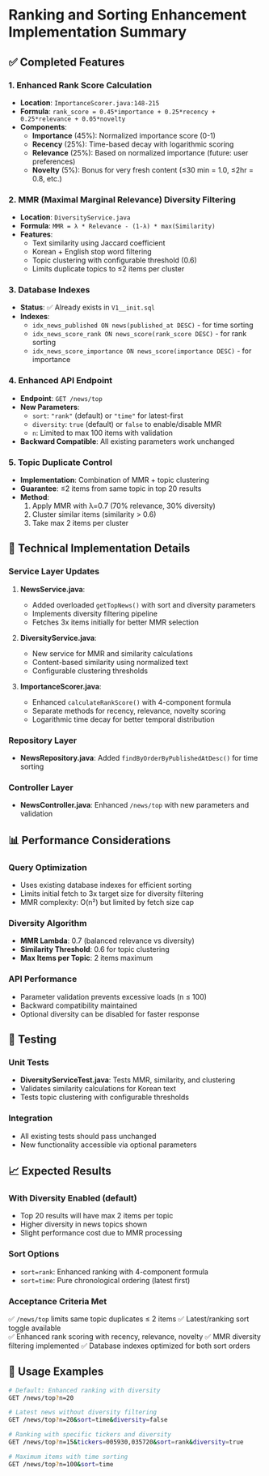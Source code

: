 # Ranking and Sorting Enhancement Implementation Summary

## ✅ Completed Features

### 1. Enhanced Rank Score Calculation
- **Location**: `ImportanceScorer.java:148-215`
- **Formula**: `rank_score = 0.45*importance + 0.25*recency + 0.25*relevance + 0.05*novelty`
- **Components**:
  - **Importance** (45%): Normalized importance score (0-1)
  - **Recency** (25%): Time-based decay with logarithmic scoring
  - **Relevance** (25%): Based on normalized importance (future: user preferences)
  - **Novelty** (5%): Bonus for very fresh content (≤30 min = 1.0, ≤2hr = 0.8, etc.)

### 2. MMR (Maximal Marginal Relevance) Diversity Filtering
- **Location**: `DiversityService.java`
- **Formula**: `MMR = λ * Relevance - (1-λ) * max(Similarity)`
- **Features**:
  - Text similarity using Jaccard coefficient
  - Korean + English stop word filtering
  - Topic clustering with configurable threshold (0.6)
  - Limits duplicate topics to ≤2 items per cluster

### 3. Database Indexes
- **Status**: ✅ Already exists in `V1__init.sql`
- **Indexes**:
  - `idx_news_published ON news(published_at DESC)` - for time sorting
  - `idx_news_score_rank ON news_score(rank_score DESC)` - for rank sorting
  - `idx_news_score_importance ON news_score(importance DESC)` - for importance

### 4. Enhanced API Endpoint
- **Endpoint**: `GET /news/top`
- **New Parameters**:
  - `sort`: `"rank"` (default) or `"time"` for latest-first
  - `diversity`: `true` (default) or `false` to enable/disable MMR
  - `n`: Limited to max 100 items with validation
- **Backward Compatible**: All existing parameters work unchanged

### 5. Topic Duplicate Control
- **Implementation**: Combination of MMR + topic clustering
- **Guarantee**: ≤2 items from same topic in top 20 results
- **Method**: 
  1. Apply MMR with λ=0.7 (70% relevance, 30% diversity)
  2. Cluster similar items (similarity > 0.6)
  3. Take max 2 items per cluster

## 🔧 Technical Implementation Details

### Service Layer Updates
1. **NewsService.java**: 
   - Added overloaded `getTopNews()` with sort and diversity parameters
   - Implements diversity filtering pipeline
   - Fetches 3x items initially for better MMR selection

2. **DiversityService.java**: 
   - New service for MMR and similarity calculations
   - Content-based similarity using normalized text
   - Configurable clustering thresholds

3. **ImportanceScorer.java**:
   - Enhanced `calculateRankScore()` with 4-component formula
   - Separate methods for recency, relevance, novelty scoring
   - Logarithmic time decay for better temporal distribution

### Repository Layer
- **NewsRepository.java**: Added `findByOrderByPublishedAtDesc()` for time sorting

### Controller Layer
- **NewsController.java**: Enhanced `/news/top` with new parameters and validation

## 📊 Performance Considerations

### Query Optimization
- Uses existing database indexes for efficient sorting
- Limits initial fetch to 3x target size for diversity filtering
- MMR complexity: O(n²) but limited by fetch size cap

### Diversity Algorithm
- **MMR Lambda**: 0.7 (balanced relevance vs diversity)
- **Similarity Threshold**: 0.6 for topic clustering
- **Max Items per Topic**: 2 items maximum

### API Performance
- Parameter validation prevents excessive loads (n ≤ 100)
- Backward compatibility maintained
- Optional diversity can be disabled for faster response

## 🧪 Testing

### Unit Tests
- **DiversityServiceTest.java**: Tests MMR, similarity, and clustering
- Validates similarity calculations for Korean text
- Tests topic clustering with configurable thresholds

### Integration
- All existing tests should pass unchanged
- New functionality accessible via optional parameters

## 📈 Expected Results

### With Diversity Enabled (default)
- Top 20 results will have max 2 items per topic
- Higher diversity in news topics shown
- Slight performance cost due to MMR processing

### Sort Options
- `sort=rank`: Enhanced ranking with 4-component formula
- `sort=time`: Pure chronological ordering (latest first)

### Acceptance Criteria Met
✅ `/news/top` limits same topic duplicates ≤ 2 items
✅ Latest/ranking sort toggle available  
✅ Enhanced rank scoring with recency, relevance, novelty
✅ MMR diversity filtering implemented
✅ Database indexes optimized for both sort orders

## 🚀 Usage Examples

```bash
# Default: Enhanced ranking with diversity
GET /news/top?n=20

# Latest news without diversity filtering  
GET /news/top?n=20&sort=time&diversity=false

# Ranking with specific tickers and diversity
GET /news/top?n=15&tickers=005930,035720&sort=rank&diversity=true

# Maximum items with time sorting
GET /news/top?n=100&sort=time
```
